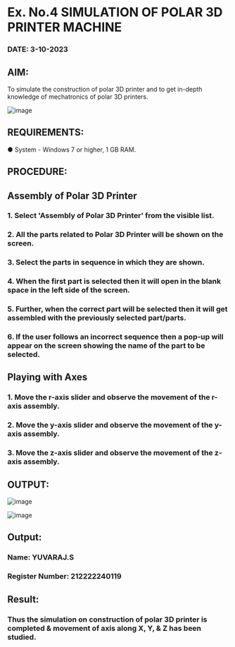 # Ex. No.4 SIMULATION OF POLAR 3D PRINTER MACHINE

### DATE: 3-10-2023

## AIM:
To simulate the construction of polar 3D printer and to get in-depth knowledge of mechatronics of polar 3D printers.

![image](https://github.com/Sellakumar1987/Ex.-No.-4---SIMULATION-OF-POLAR-3D-PRINTER-MACHINE/assets/113594316/b551f195-9877-49a2-99bb-a9efcfb3381a)

## REQUIREMENTS:
●	System - Windows 7 or higher, 1 GB RAM.

## PROCEDURE:

## Assembly of Polar 3D Printer
### 1.	Select 'Assembly of Polar 3D Printer' from the visible list.
 ### 2.	All the parts related to Polar 3D Printer will be shown on the screen.
 ### 3.	Select the parts in sequence in which they are shown.
 ### 4.	When the first part is selected then it will open in the blank space in the left side of the screen.
 ### 5.	Further, when the correct part will be selected then it will get assembled with the previously selected part/parts.
 ### 6.	If the user follows an incorrect sequence then a pop-up will appear on the screen showing the name of the part to be selected.

## Playing with Axes
 ### 1.	Move the r-axis slider and observe the movement of the r-axis assembly.
 ### 2.	Move the y-axis slider and observe the movement of the y-axis assembly.
 ### 3.	Move the z-axis slider and observe the movement of the z-axis assembly.

## OUTPUT:

![image](https://github.com/Sellakumar1987/Ex.-No.-4---SIMULATION-OF-POLAR-3D-PRINTER-MACHINE/assets/113594316/9e41de91-6dcc-4352-ab44-443028d3ac1a)

![image](https://github.com/Sellakumar1987/Ex.-No.-4---SIMULATION-OF-POLAR-3D-PRINTER-MACHINE/assets/113594316/88273b69-4e7d-4f42-9115-fb07ac22e4ec)

## Output:

### Name:  YUVARAJ.S
### Register Number: 212222240119

## Result: 
### Thus the simulation on construction of polar 3D printer is completed & movement of axis along X, Y, & Z has been studied.
